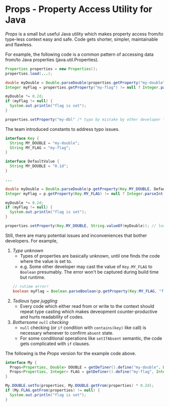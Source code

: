 # Props - Property Access Utility for Java

_Props_ is a small but useful Java utility which makes property access from/to type-less context easy and safe.  Code gets shorter, simpler, maintainable and flawless.

For example, the following code is a common pattern of accessing data from/to Java properties (java.util.Properties).
```java
Properties properties = new Properties();
properties.load(...);

double myDouble = Double.parseDouble(properties.getProperty("my-double", "0.1d"));
Integer myFlag = properties.getProperty("my-flag") != null ? Integer.parseInt(p.getProperty("my-flag")) : null;

myDouble *= 0.2d;
if (myFlag != null) {
  System.out.println("flag is set");
}

properties.setProperty("my-dbl" /* typo by mistake by other developer */, String.valueOf(myDouble));
```

The team introduced constants to address typo issues.

```java
interface Key {
  String MY_DOUBLE = "my-double";
  String MY_FLAG = "my-flag";
}

interface DefaultValue {
  String MY_DOUBLE = "0.1d";
}

...

double myDouble = Double.parseDouble(p.getProperty(Key.MY_DOUBLE, DefaultValue.MY_DOUBLE));
Integer myFlag = p.getProperty(Key.MY_FLAG) != null ? Integer.parseInt(p.getProperty(Key.MY_FLAG)) : null;

myDouble *= 0.2d;
if (myFlag != null) {
  System.out.println("flag is set");
}

properties.setProperty(Key.MY_DOUBLE, String.valueOf(myDouble)); // looks better
```

Still, there are many potential issues and inconveniences that bother developers.  For example,

1. _Type unknown_
   * Types of properties are basically unknown, until one finds the code where the value is set to.
   * e.g. Some other developer may cast the value of ```Key.MY_FLAG``` to ```Boolean``` presumably.  The error won't be captured during build time but runtime.
   ```java
   // rutime error!
   boolean myFlag = Boolean.parseBoolean(p.getProperty(Key.MY_FLAG, "false"));
   ```
2. _Tedious type juggling_
   * Every code which either read from or write to the context should repeat type casting which makes deveopment counter-productive and hurts readability of codes.
3. _Bothersome ```null``` checking_
   * ```null``` checking (or ```if``` condition with ```contains(key)``` like call) is necessary whenever to confirm ```absent``` state.
   * For some conditional operations like ```setIfAbsent``` semantic, the code gets complicated with ```if``` clauses.

The following is the _Props_ version for the example code above.
```java
interface My {
  Props<Properties, Double> DOUBLE = getDefiner().define("my-double", Double.class, properties -> 1.0d);
  Props<Properties, Integer> FLAG = getDefiner().define("my-flag", Integer.class);
}

My.DOUBLE.setTo(properties, My.DOUBLE.getFrom(properties) * 0.2d);
if (My.FLAG.getFrom(properties) != null) {
  System.out.println("flag is set");
}
```
